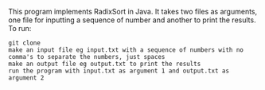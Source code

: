 This program implements RadixSort in Java. It takes two files as arguments, one file for inputting a sequence of number and another to print the results. To run:

	git clone
	make an input file eg input.txt with a sequence of numbers with no comma's to separate the numbers, just spaces
	make an output file eg output.txt to print the results
	run the program with input.txt as argument 1 and output.txt as argument 2